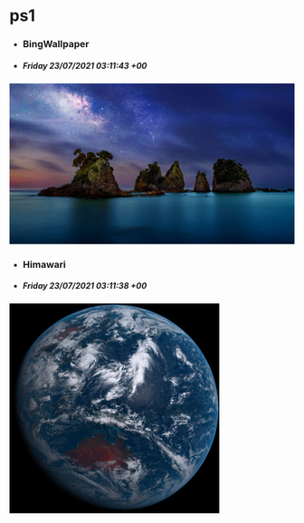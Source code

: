 # ps1

- ### BingWallpaper
- ##### Friday 23/07/2021 03:11:43 +00
<img src="BingWallpaper/latest.jpg" width="700" height="auto" title="👉  BingWallpaper  👈">


- ### Himawari 
- ##### Friday 23/07/2021 03:11:38 +00
<img src="Himawari/latest.jpg" width="auto" height="371" title="👉  Himawari  👈">






